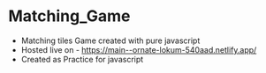 ﻿# Matching_Game
* Matching tiles Game created with pure javascript
* Hosted live on - https://main--ornate-lokum-540aad.netlify.app/
* Created as Practice for javascript 
